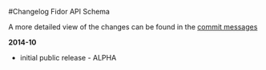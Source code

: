 #Changelog Fidor API Schema

A more detailed view of the changes can be found in the [commit messages](https://github.com/fidor/fidor_schema/commits/)

**2014-10**

* initial public release - ALPHA
